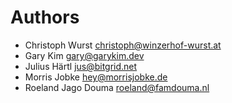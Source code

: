 <!--
  - SPDX-FileCopyrightText: 2024 Nextcloud GmbH and Nextcloud contributors
  - SPDX-License-Identifier: CC0-1.0
-->
# Authors

- Christoph Wurst <christoph@winzerhof-wurst.at>
- Gary Kim <gary@garykim.dev>
- Julius Härtl <jus@bitgrid.net>
- Morris Jobke <hey@morrisjobke.de>
- Roeland Jago Douma <roeland@famdouma.nl>
